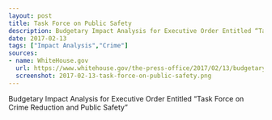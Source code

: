 ```yaml
---
layout: post
title: Task Force on Public Safety
description: Budgetary Impact Analysis for Executive Order Entitled “Task Force on Crime Reduction and Public Safety”
date: 2017-02-13
tags: ["Impact Analysis","Crime"]
sources: 
- name: WhiteHouse.gov
  url: https://www.whitehouse.gov/the-press-office/2017/02/13/budgetary-impact-analysis-executive-order-entitled-task-force-crime
  screenshot: 2017-02-13-task-force-on-public-safety.png
---
```

Budgetary Impact Analysis for Executive Order Entitled “Task Force on Crime Reduction and Public Safety”